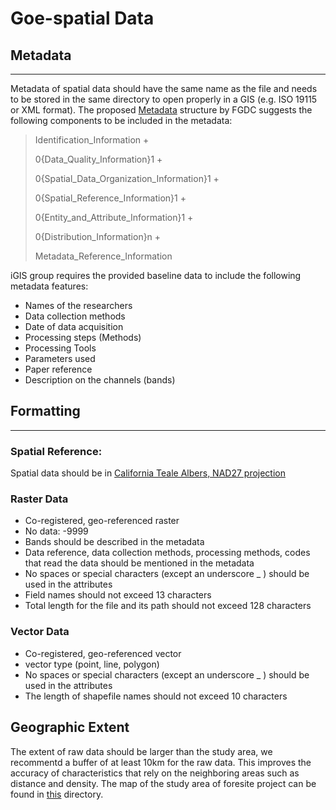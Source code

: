 # Goe-spatial Data

## Metadata
____
Metadata of spatial data should have the same name as the file and needs to be 
stored in the same directory to open properly in a GIS (e.g. ISO 19115 or XML 
format).
The proposed [Metadata](https://www.fgdc.gov/metadata/csdgm/00.html) structure 
by FGDC suggests the following components to be included in the metadata:
> Identification_Information +
> 
> 0{Data_Quality_Information}1 + 
> 
> 0{Spatial_Data_Organization_Information}1 + 
> 
> 0{Spatial_Reference_Information}1 +
> 
> 0{Entity_and_Attribute_Information}1 +
> 
> 0{Distribution_Information}n +
> 
> Metadata_Reference_Information

iGIS group requires the provided baseline data to
include the following metadata features:
* Names of the researchers
* Data collection methods
* Date of data acquisition
* Processing steps (Methods)
* Processing Tools
* Parameters used
* Paper reference
* Description on the channels (bands)


## Formatting
____
### Spatial Reference:
Spatial data should be in [California Teale Albers, NAD27 projection](https://spatialreference.org/ref/sr-org/11/)

### Raster Data
* Co-registered, geo-referenced raster
* No data: -9999
* Bands should be described in the metadata
* Data reference, data collection methods, processing methods, codes that read 
  the data should be mentioned in the metadata
* No spaces or special characters (except an underscore _ ) should be used in 
  the attributes
* Field names should not exceed 13 characters
* Total length for the file and its path should not exceed 128 characters

### Vector Data
* Co-registered, geo-referenced vector
* vector type (point, line, polygon)
* No spaces or special characters (except an underscore _ ) should be used in 
  the attributes
* The length of shapefile names should not exceed 10 characters

## Geographic Extent
The extent of raw data should be larger than the study area, we recommentd a buffer of at least 10km for the raw data. This improves the accuracy of characteristics that rely on the neighboring areas such as distance and density. The map of the study area of foresite project can be found in [this](./AB2551) directory.

